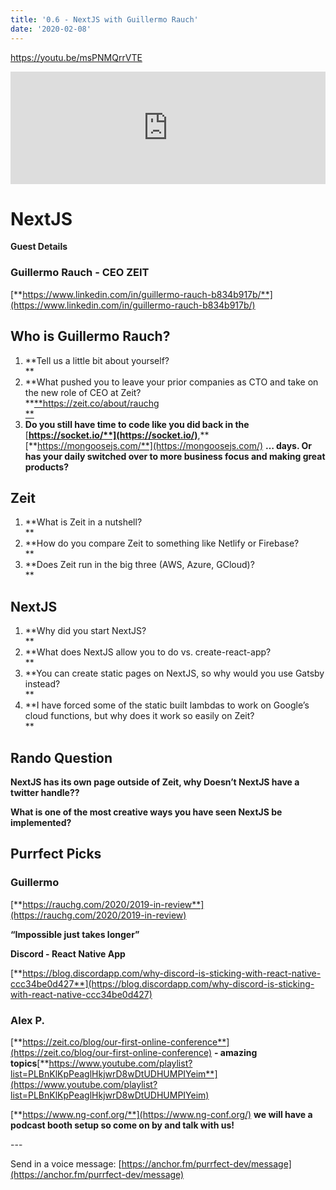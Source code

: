 ```yaml
---
title: '0.6 - NextJS with Guillermo Rauch'
date: '2020-02-08'
---
```


https://youtu.be/msPNMQrrVTE

<iframe style="width: 100%; height: 180px;" src="https://anchor.fm/purrfect-dev/embed/episodes/0-6---NextJS-with-Guillermo-Rauch-eani0n" width="100%" height="180px" frameborder="0" scrolling="no"></iframe>

# **NextJS**

**Guest Details**

### **Guillermo Rauch - CEO ZEIT**

[**https://www.linkedin.com/in/guillermo-rauch-b834b917b/**](https://www.linkedin.com/in/guillermo-rauch-b834b917b/)

## **Who is Guillermo Rauch?**

1. **Tell us a little bit about yourself?  
   **
2. **What pushed you to leave your prior companies as CTO and take on the new role of CEO at Zeit?  
   **[**https://zeit.co/about/rauchg  
   **](https://zeit.co/about/rauchg)
3. **Do you still have time to code like you did back in the** [**https://socket.io/**](https://socket.io/)**,** [**https://mongoosejs.com/**](https://mongoosejs.com/) **… days. Or has your daily switched over to more business focus and making great products?**

## **Zeit**

1. **What is Zeit in a nutshell?  
   **
2. **How do you compare Zeit to something like Netlify or Firebase?  
   **
3. **Does Zeit run in the big three (AWS, Azure, GCloud)?  
   **

## **NextJS**

1. **Why did you start NextJS?  
   **
2. **What does NextJS allow you to do vs. create-react-app?  
   **
3. **You can create static pages on NextJS, so why would you use Gatsby instead?  
   **
4. **I have forced some of the static built lambdas to work on Google’s cloud functions, but why does it work so easily on Zeit?  
   **

## **Rando Question**

**NextJS has its own page outside of Zeit, why Doesn’t NextJS have a twitter handle??**

**What is one of the most creative ways you have seen NextJS be implemented?**

## **Purrfect Picks**

### **Guillermo**

[**https://rauchg.com/2020/2019-in-review**](https://rauchg.com/2020/2019-in-review)

**“Impossible just takes longer”**

**Discord - React Native App**

[**https://blog.discordapp.com/why-discord-is-sticking-with-react-native-ccc34be0d427**](https://blog.discordapp.com/why-discord-is-sticking-with-react-native-ccc34be0d427)

### **Alex P.**

[**https://zeit.co/blog/our-first-online-conference**](https://zeit.co/blog/our-first-online-conference) **- amazing topics**[**https://www.youtube.com/playlist?list=PLBnKlKpPeaglHkjwrD8wDtUDHUMPIYeim**](https://www.youtube.com/playlist?list=PLBnKlKpPeaglHkjwrD8wDtUDHUMPIYeim)

[**https://www.ng-conf.org/**](https://www.ng-conf.org/) **we will have a podcast booth setup so come on by and talk with us!**

\---

Send in a voice message: [https://anchor.fm/purrfect-dev/message](https://anchor.fm/purrfect-dev/message)
